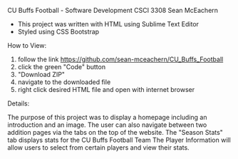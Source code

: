 CU Buffs Football - Software Development CSCI 3308
Sean McEachern

- This project was written with HTML using Sublime Text Editor
- Styled using CSS Bootstrap

How to View:

1. follow the link https://github.com/sean-mceachern/CU_Buffs_Football
2. click the green "Code" button
3. "Download ZIP"
4. navigate to the downloaded file
5. right click desired HTML file and open with internet browser

Details:

The purpose of this project was to display a homepage including an introduction and an image.
The user can also navigate between two addition pages via the tabs on the top of the website. 
The "Season Stats" tab displays stats for the CU Buffs Football Team
The Player Information will allow users to select from certain players and view their stats.
